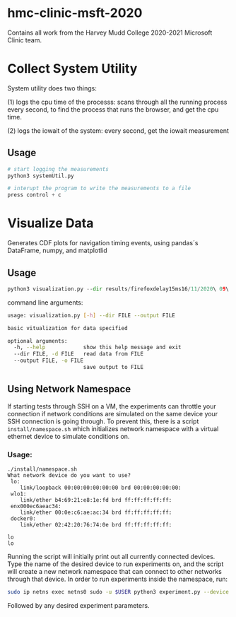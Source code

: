 # hmc-clinic-msft-2020
Contains all work from the Harvey Mudd College 2020-2021 Microsoft Clinic team. 

# Collect System Utility

System utility does two things:

(1) logs the cpu time of the processs: scans through all the running process every second, to find the process that runs the browser, and get the cpu time. 

(2) logs the iowait of the system: every second, get the iowait measurement

## Usage

```python
# start logging the measurements
python3 systemUtil.py 

# interupt the program to write the measurements to a file
press control + c
```

# Visualize Data

Generates CDF plots for navigation timing events, using pandas´s DataFrame, numpy, and matplotlid

## Usage

```python
python3 visualization.py --dir results/firefoxdelay15ms16/11/2020\ 09\:14\:16.csv --output graph/firefoxdelay15ms16
```

command line arguments:

```bash
usage: visualization.py [-h] --dir FILE --output FILE

basic vitualization for data specified

optional arguments:
  -h, --help            show this help message and exit
  --dir FILE, -d FILE   read data from FILE
  --output FILE, -o FILE
                        save output to FILE
```

## Using Network Namespace

If starting tests through SSH on a VM, the experiments can throttle your connection if network conditions are simulated on the same device your SSH connection is going through. To prevent this, there is a script `install/namespace.sh` which initializes network namespace with a virtual ethernet device to simulate conditions on.

### Usage:

```
./install/namespace.sh
What network device do you want to use?
 lo:
    link/loopback 00:00:00:00:00:00 brd 00:00:00:00:00:
 wlo1:
    link/ether b4:69:21:e8:1e:fd brd ff:ff:ff:ff:ff:
 enx000ec6aeac34:
    link/ether 00:0e:c6:ae:ac:34 brd ff:ff:ff:ff:ff:
 docker0:
    link/ether 02:42:20:76:74:0e brd ff:ff:ff:ff:ff:

lo
lo
```

Running the script will initially print out all currently connected devices. Type the name of the desired device to run experiments on, and the script will create a new network namespace that can connect to other networks through that device. In order to run experiments inside the namespace, run:

```bash
sudo ip netns exec netns0 sudo -u $USER python3 experiment.py --device veth-netns0
```

Followed by any desired experiment parameters.